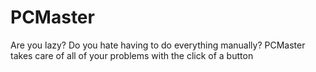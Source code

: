 # PCMaster
Are you lazy? Do you hate having to do everything manually? PCMaster takes care of all of your problems with the click of a button
